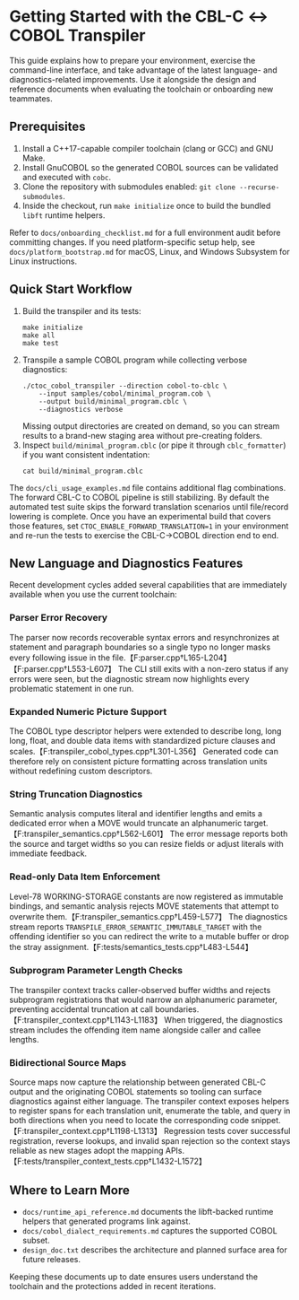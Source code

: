 # Getting Started with the CBL-C ↔ COBOL Transpiler

This guide explains how to prepare your environment, exercise the command-line interface, and take advantage of the latest language- and diagnostics-related improvements. Use it alongside the design and reference documents when evaluating the toolchain or onboarding new teammates.

## Prerequisites

1. Install a C++17-capable compiler toolchain (clang or GCC) and GNU Make.
2. Install GnuCOBOL so the generated COBOL sources can be validated and executed with `cobc`.
3. Clone the repository with submodules enabled: `git clone --recurse-submodules`.
4. Inside the checkout, run `make initialize` once to build the bundled `libft` runtime helpers.

Refer to `docs/onboarding_checklist.md` for a full environment audit before committing changes. If you need platform-specific setup help, see `docs/platform_bootstrap.md` for macOS, Linux, and Windows Subsystem for Linux instructions.

## Quick Start Workflow

1. Build the transpiler and its tests:
   ```
   make initialize
   make all
   make test
   ```
2. Transpile a sample COBOL program while collecting verbose diagnostics:
   ```
   ./ctoc_cobol_transpiler --direction cobol-to-cblc \
       --input samples/cobol/minimal_program.cob \
       --output build/minimal_program.cblc \
       --diagnostics verbose
   ```
   Missing output directories are created on demand, so you can stream results to a brand-new staging area without pre-creating folders.
3. Inspect `build/minimal_program.cblc` (or pipe it through `cblc_formatter`) if you want consistent indentation:
   ```
   cat build/minimal_program.cblc
   ```

The `docs/cli_usage_examples.md` file contains additional flag combinations. The forward CBL-C to COBOL pipeline is still stabilizing. By default the automated test suite skips the forward translation scenarios until file/record lowering is complete. Once you have an experimental build that covers those features, set `CTOC_ENABLE_FORWARD_TRANSLATION=1` in your environment and re-run the tests to exercise the CBL-C→COBOL direction end to end.

## New Language and Diagnostics Features

Recent development cycles added several capabilities that are immediately available when you use the current toolchain:

### Parser Error Recovery

The parser now records recoverable syntax errors and resynchronizes at statement and paragraph boundaries so a single typo no longer masks every following issue in the file.【F:parser.cpp†L165-L204】【F:parser.cpp†L553-L607】 The CLI still exits with a non-zero status if any errors were seen, but the diagnostic stream now highlights every problematic statement in one run.

### Expanded Numeric Picture Support

The COBOL type descriptor helpers were extended to describe long, long long, float, and double data items with standardized picture clauses and scales.【F:transpiler_cobol_types.cpp†L301-L356】 Generated code can therefore rely on consistent picture formatting across translation units without redefining custom descriptors.

### String Truncation Diagnostics

Semantic analysis computes literal and identifier lengths and emits a dedicated error when a MOVE would truncate an alphanumeric target.【F:transpiler_semantics.cpp†L562-L601】 The error message reports both the source and target widths so you can resize fields or adjust literals with immediate feedback.

### Read-only Data Item Enforcement

Level-78 WORKING-STORAGE constants are now registered as immutable bindings, and semantic analysis rejects MOVE statements that attempt to overwrite them.【F:transpiler_semantics.cpp†L459-L577】 The diagnostics stream reports `TRANSPILE_ERROR_SEMANTIC_IMMUTABLE_TARGET` with the offending identifier so you can redirect the write to a mutable buffer or drop the stray assignment.【F:tests/semantics_tests.cpp†L483-L544】

### Subprogram Parameter Length Checks

The transpiler context tracks caller-observed buffer widths and rejects subprogram registrations that would narrow an alphanumeric parameter, preventing accidental truncation at call boundaries.【F:transpiler_context.cpp†L1143-L1183】 When triggered, the diagnostics stream includes the offending item name alongside caller and callee lengths.

### Bidirectional Source Maps

Source maps now capture the relationship between generated CBL-C output and the originating COBOL statements so tooling can surface diagnostics against either language. The transpiler context exposes helpers to register spans for each translation unit, enumerate the table, and query in both directions when you need to locate the corresponding code snippet.【F:transpiler_context.cpp†L1198-L1313】 Regression tests cover successful registration, reverse lookups, and invalid span rejection so the context stays reliable as new stages adopt the mapping APIs.【F:tests/transpiler_context_tests.cpp†L1432-L1572】

## Where to Learn More

* `docs/runtime_api_reference.md` documents the libft-backed runtime helpers that generated programs link against.
* `docs/cobol_dialect_requirements.md` captures the supported COBOL subset.
* `design_doc.txt` describes the architecture and planned surface area for future releases.

Keeping these documents up to date ensures users understand the toolchain and the protections added in recent iterations.
